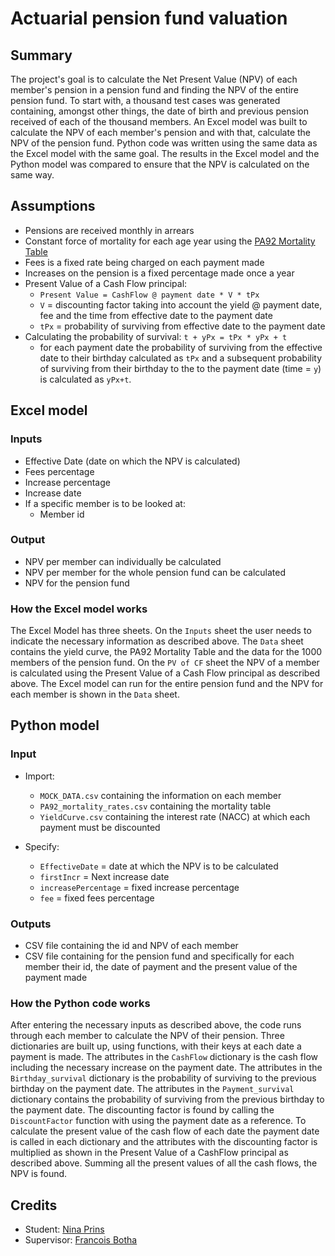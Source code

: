 # Actuarial pension fund valuation
## Summary

The project's goal is to calculate the Net Present Value (NPV) of each member's pension in a pension fund and finding the NPV of the entire pension fund. To start with, a thousand test cases was generated containing, amongst other things, the date of birth and previous pension received of each of the thousand members. An Excel model was built to calculate the NPV of each member's pension and with that, calculate the NPV of the pension fund. Python code was written using the same data as the Excel model with the same goal. The results in the Excel model and the Python model was compared to ensure that the NPV is calculated on the same way.

## Assumptions

- Pensions are received monthly in arrears
- Constant force of mortality for each age year using the [PA92 Mortality Table](https://www.actuaries.org.uk/learn-and-develop/continuous-mortality-investigation/cmi-mortality-and-morbidity-tables/92-series)
- Fees is a fixed rate being charged on each payment made
- Increases on the pension is a fixed percentage made once a year
- Present Value of a Cash Flow principal:
  - `Present Value = CashFlow @ payment date * V * tPx`
  - `V` = discounting factor taking into account the yield @ payment date, fee and the time from effective date to the payment date
  - `tPx` = probability of surviving from effective date to the payment date
- Calculating the probability of survival: `t + yPx = tPx * yPx + t` 
  - for each payment date the probability of surviving from the effective date to their birthday calculated as `tPx` and a subsequent probability of surviving from their birthday to the to the payment date (time = `y`) is calculated as `yPx+t`.

## Excel model
### Inputs
- Effective Date (date on which the NPV is calculated)
- Fees percentage
- Increase percentage
- Increase date
- If a specific member is to be looked at:
  - Member id

### Output
- NPV per member can individually be calculated
- NPV per member for the whole pension fund can be calculated
- NPV for the pension fund

### How the Excel model works
The Excel Model has three sheets. On the `Inputs` sheet the user needs to indicate the necessary information as described above. The `Data` sheet contains the yield curve, the PA92 Mortality Table and the data for the 1000 members of the pension fund. On the `PV of CF` sheet the NPV of a member is calculated using the Present Value of a Cash Flow principal as described above. The Excel model can run for the entire pension fund and the NPV for each member is shown in the `Data` sheet.


## Python model
### Input
- Import:
  - `MOCK_DATA.csv` containing the information on each member
  - `PA92_mortality_rates.csv` containing the mortality table
  - `YieldCurve.csv` containing the interest rate (NACC) at which each payment must be discounted

- Specify:
  - `EffectiveDate` = date at which the NPV is to be calculated
  - `firstIncr` = Next increase date
  - `increasePercentage` = fixed increase percentage
  - `fee` = fixed fees percentage

### Outputs
- CSV file containing the id and NPV of each member
- CSV file containing for the pension fund and specifically for each member their id, the date of payment and the present value of the payment made

### How the Python code works
After entering the necessary inputs as described above, the code runs through each member to calculate the NPV of their pension. Three dictionaries are built up, using functions, with their keys at each date a payment is made. The attributes in the `CashFlow` dictionary is the cash flow including the necessary increase on the payment date. The attributes in the `Birthday_survival` dictionary is the probability of surviving to the previous birthday on the payment date. The attributes in the `Payment_survival` dictionary contains the probability of surviving from the previous birthday to the payment date. The discounting factor is found by calling the `DiscountFactor` function with using the payment date as a reference. To calculate the present value of the cash flow of each date the payment date is called in each dictionary and the attributes with the discounting factor is multiplied as shown in the Present Value of a CashFlow principal as described above. Summing all the present values of all the cash flows, the NPV is found.

## Credits
- Student: [Nina Prins](https://github.com/NinaPrins)
- Supervisor: [Francois Botha](https://github.com/igitur)
